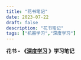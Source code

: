 ```yaml
---
title: "花书笔记"
date: 2023-07-22
draft: false
description: "花书笔记"
tags: ["机器学习","深度学习"]
---
```

 **花书 - 《[深度学习](https://github.com/exacity/deeplearningbook-chinese?tab=readme-ov-file) 》学习笔记**

